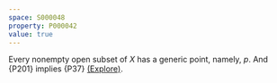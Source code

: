 ```yaml
---
space: S000048
property: P000042
value: true
---
```


Every nonempty open subset of $X$ has a generic point, namely, $p$. And {P201} implies
{P37} [(Explore)](https://topology.pi-base.org/spaces?q=Has+a+generic+point+%2B+not+Path+connected).
